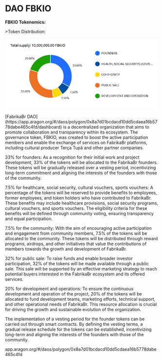 # DAO FBKIO

<p><b>FBKIO Tokenomics:</b></p>
>Token Distribution:

  ![tokenomics](https://github.com/FabrikaBr/DAO/blob/main/tokenomics.png)



<p>[FabrikaBr DAO](https://app.aragon.org/#/daos/polygon/0x8a7d01bcdacd10dd5cdaea16b5778dabe465c4fd/dashboard) is a decentralized organization that aims to promote collaboration and transparency within its ecosystem. The governance token, FBKIO, was created to boost the active participation members and enable the exchange of services on FabrikaBr platforms, including cultural producer Terça Tupã and other partner companies.</p>
<p>33% for founders: As a recognition for their initial work and project development, 33% of the tokens will be allocated to the FabrikaBr founders. These tokens will be gradually released over a vesting period, incentivizing long-term commitment and aligning the interests of the founders with those of the community.</p>
<p>7.5% for healthcare, social security, cultural vouchers, sports vouchers: A percentage of the tokens will be reserved to provide benefits to employees, former employees, and token holders who have contributed to FabrikaBr. These benefits may include healthcare provisions, social security programs, cultural vouchers, and sports vouchers. The eligibility criteria for these benefits will be defined through community voting, ensuring transparency and equal participation.</p>
<p>7.5% for the community: With the aim of encouraging active participation and engagement from community members, 7.5% of the tokens will be allocated to the community. These tokens will be distributed through reward programs, airdrops, and other initiatives that value the contributions of members towards the growth and development of FabrikaBr.</p>
<p>32% for public sale: To raise funds and enable broader investor participation, 32% of the tokens will be made available through a public sale. This sale will be supported by an effective marketing strategy to reach potential buyers interested in the FabrikaBr ecosystem and its offered services.</p>
<p>20% for development and operations: To ensure the continuous development and operation of the project, 20% of the tokens will be allocated to fund development teams, marketing efforts, technical support, and other operational needs of FabrikaBr. This resource allocation is crucial for driving the growth and sustainable evolution of the organization.</p>
<p>The implementation of a vesting period for the founder tokens can be carried out through smart contracts. By defining the vesting terms, a gradual release schedule for the tokens can be established, incentivizing long-term and aligning the interests of the founders with those of the community.</p>


app.aragon.org/#/daos/polygon/0x8a7d01bcdacd10dd5cdaea16b5778dabe465c4fd
